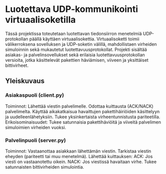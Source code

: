 # Luotettava UDP-kommunikointi virtuaalisoketilla
Tässä projektissa toteutetaan luotettavan tiedonsiirron menetelmiä UDP-protokollan päällä käyttäen virtuaalisokettia. Virtuaalisoketti toimii välikerroksena sovelluksen ja UDP-soketin välillä, mahdollistaen virheiden simuloinnin sekä mukautetut luotettavuusprotokollat. Projekti sisältää asiakas- ja palvelinsovellukset sekä erilaisia luotettavuusprotokollan versioita, jotka käsittelevät pakettien häviämisen, viiveen ja yksittäiset bittivirheet.
## Yleiskuvaus
### Asiakaspuoli (client.py)
Toiminnot:
Lähettää viestin palvelimelle.
Odottaa kuittausta (ACK/NACK) palvelimelta.
Käyttää aikakatkaisua havaittujen pakettihäiriöiden käsittelyyn ja uudelleenlähetyksiin.
Tukee yksinkertaista virheentunnistusta pariteetilla.
Erikoisominaisuudet:
Tukee satunnaisia pakettihäviöitä ja viiveitä palvelimen simuloimien virheiden vuoksi.
### Palvelinpuoli (server.py)
Toiminnot:
Vastaanottaa asiakkaan lähettämän viestin.
Tarkistaa viestin eheyden (pariteetti tai muu menetelmä).
Lähettää kuittauksen:
ACK: Jos viesti on vastaanotettu oikein.
NACK: Jos viestissä havaitaan virhe.
Tukee satunnaisten bittivirheiden simulointia.

